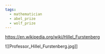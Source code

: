 ```yaml
---
tags:
  - mathematician
  - abel_prize
  - wolf_prize
---
```

https://en.wikipedia.org/wiki/Hillel_Furstenberg

![[Professor_Hillel_Furstenberg.jpg]]

